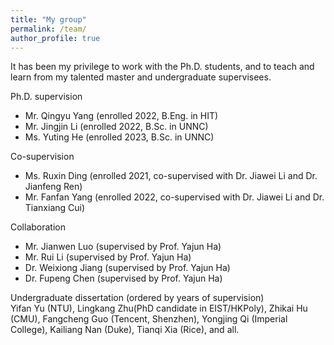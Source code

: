 ```yaml
---
title: "My group"
permalink: /team/
author_profile: true
---
```


It has been my privilege to work with the Ph.D. students, and to teach and learn from my talented master and undergraduate supervisees. 

Ph.D. supervision
- Mr. Qingyu Yang (enrolled 2022, B.Eng. in HIT)
- Mr. Jingjin Li (enrolled 2022, B.Sc. in UNNC)
- Ms. Yuting He (enrolled 2023, B.Sc. in UNNC)

Co-supervision
- Ms. Ruxin Ding (enrolled 2021, co-supervised with Dr. Jiawei Li and Dr. Jianfeng Ren)
- Mr. Fanfan Yang (enrolled 2022, co-supervised with Dr. Jiawei Li and Dr. Tianxiang Cui)

Collaboration
- Mr. Jianwen Luo (supervised by Prof. Yajun Ha)
- Mr. Rui Li (supervised by Prof. Yajun Ha)
- Dr. Weixiong Jiang (supervised by Prof. Yajun Ha)
- Dr. Fupeng Chen (supervised by Prof. Yajun Ha)

Undergraduate dissertation (ordered by years of supervision)<br>
Yifan Yu (NTU), Lingkang Zhu(PhD candidate in EIST/HKPoly), Zhikai Hu (CMU), Fangcheng Guo (Tencent, Shenzhen), Yongjing Qi (Imperial College), Kailiang Nan (Duke), Tianqi Xia (Rice), and all.
